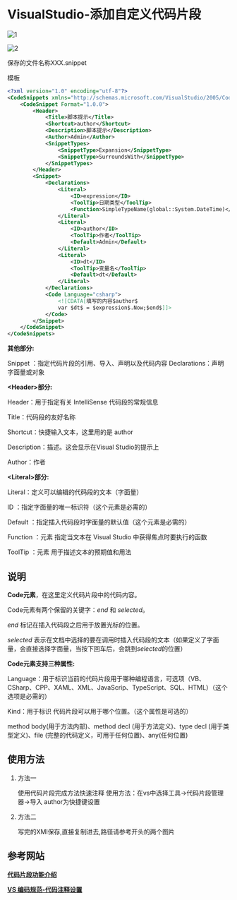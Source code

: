 # VisualStudio-添加自定义代码片段

![1](\../Image/VisualStudio-添加自定义代码片段/1.png)

![2](\../Image/VisualStudio-添加自定义代码片段/2.png)

保存的文件名称XXX.snippet

模板

```XMl
<?xml version="1.0" encoding="utf-8"?>
<CodeSnippets xmlns="http://schemas.microsoft.com/VisualStudio/2005/CodeSnippet">
    <CodeSnippet Format="1.0.0">
        <Header>
            <Title>脚本提示</Title>
            <Shortcut>author</Shortcut>
            <Description>脚本提示</Description>
            <Author>Admin</Author>
            <SnippetTypes>
                <SnippetType>Expansion</SnippetType>
                <SnippetType>SurroundsWith</SnippetType>
            </SnippetTypes>
        </Header>
        <Snippet>
            <Declarations>
                <Literal>
                    <ID>expression</ID>
                    <ToolTip>日期类型</ToolTip>
                    <Function>SimpleTypeName(global::System.DateTime)</Function>
                </Literal>
                <Literal>
                    <ID>author</ID>
                    <ToolTip>作者</ToolTip>
                    <Default>Admin</Default>
                </Literal> 
                <Literal>
                    <ID>dt</ID>
                    <ToolTip>变量名</ToolTip>
                    <Default>dt</Default>
                </Literal> 
            </Declarations>
            <Code Language="csharp">
                <![CDATA[填写的内容$author$
                var $dt$ = $expression$.Now;$end$]]>
            </Code>
        </Snippet>
    </CodeSnippet>
</CodeSnippets>
```

**其他部分:**

Snippet ：指定代码片段的引用、导入、声明以及代码内容
Declarations：声明字面量或对象

**\<Header>部分:**

Header：用于指定有关 IntelliSense 代码段的常规信息

Title：代码段的友好名称

Shortcut：快捷输入文本，这里用的是 author

Description：描述。这会显示在Visual Studio的提示上

Author：作者

**\<Literal>部分:**

Literal：定义可以编辑的代码段的文本（字面量）

ID ：指定字面量的唯一标识符（这个元素是必需的）

Default ：指定插入代码段时字面量的默认值（这个元素是必需的）

Function ：元素 指定当文本在 Visual Studio 中获得焦点时要执行的函数

ToolTip ：元素 用于描述文本的预期值和用法

## 说明

**Code元素**，在这里定义代码片段中的代码内容。

Code元素有两个保留的关键字：$end$ 和 $selected$。

$end$ 标记在插入代码段之后用于放置光标的位置。

$selected$ 表示在文档中选择的要在调用时插入代码段的文本（如果定义了字面量，会直接选择字面量，当按下回车后，会跳到$selected$的位置）

**Code元素支持三种属性:**

Language：用于标识当前的代码片段用于哪种编程语言，可选项（VB、CSharp、CPP、XAML、XML、JavaScrip、TypeScript、SQL、HTML）（这个选项是必需的）

Kind：用于标识 代码片段可以用于哪个位置。（这个属性是可选的）

method body(用于方法内部)、method decl (用于方法定义)、type decl (用于类型定义)、file (完整的代码定义，可用于任何位置)、any(任何位置)

## 使用方法

1. 方法一

    使用代码片段完成方法快速注释
    使用方法：在vs中选择工具->代码片段管理器->导入
    author为快捷键设置

2. 方法二

    写完的XMl保存,直接复制进去,路径请参考开头的两个图片

## 参考网站

**[代码片段功能介绍](<https://www.cnblogs.com/zhaotianff/p/13370909.html>)**

**[VS 编码规范-代码注释设置](<https://www.cnblogs.com/kingkangstudy/p/10665234.html>)**
